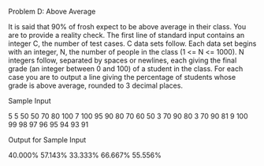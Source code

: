 Problem D: Above Average

It is said that 90% of frosh expect to be above average in their class. You are to provide a reality check.
The first line of standard input contains an integer C, the number of test cases. C data sets follow. Each data set begins with an integer, N, the number of people in the class (1 <= N <= 1000). N integers follow, separated by spaces or newlines, each giving the final grade (an integer between 0 and 100) of a student in the class. For each case you are to output a line giving the percentage of students whose grade is above average, rounded to 3 decimal places.

Sample Input

5
5 50 50 70 80 100
7 100 95 90 80 70 60 50
3 70 90 80
3 70 90 81
9 100 99 98 97 96 95 94 93 91

Output for Sample Input

40.000%
57.143%
33.333%
66.667%
55.556%
